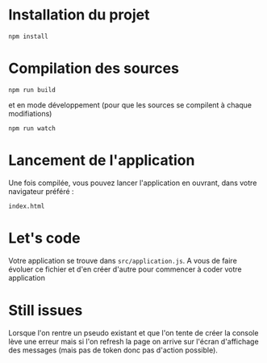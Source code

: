 # Installation du projet

    npm install

# Compilation des sources

    npm run build

et en mode développement (pour que les sources se compilent à chaque modifiations)

    npm run watch

# Lancement de l'application

Une fois compilée, vous pouvez lancer l'application en ouvrant, dans votre navigateur préféré :

    index.html

# Let's code

Votre application se trouve dans `src/application.js`. A vous de faire évoluer ce fichier et d'en créer d'autre pour commencer à coder votre application

# Still issues

Lorsque l'on rentre un pseudo existant et que l'on tente de créer la console lève une erreur
mais si l'on refresh la page on arrive sur l'écran d'affichage des messages (mais pas de token donc pas d'action possible).
